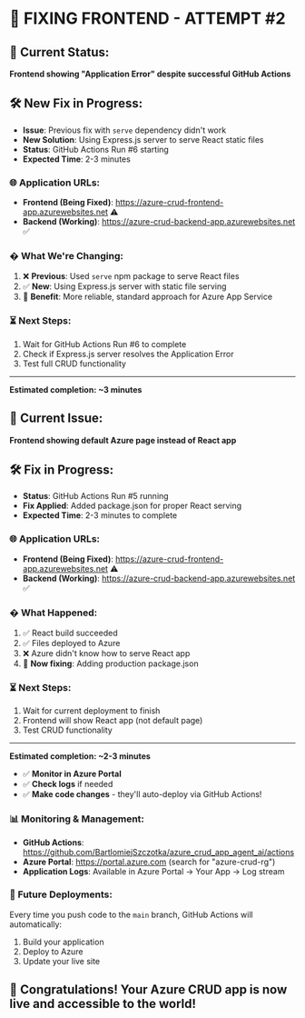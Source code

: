# 🔧 FIXING FRONTEND - ATTEMPT #2

## 🚨 Current Status: 
**Frontend showing "Application Error" despite successful GitHub Actions**

## 🛠️ New Fix in Progress:
- **Issue**: Previous fix with `serve` dependency didn't work
- **New Solution**: Using Express.js server to serve React static files
- **Status**: GitHub Actions Run #6 starting
- **Expected Time**: 2-3 minutes

### 🌐 Application URLs:
- **Frontend (Being Fixed)**: https://azure-crud-frontend-app.azurewebsites.net ⚠️
- **Backend (Working)**: https://azure-crud-backend-app.azurewebsites.net ✅

### � What We're Changing:
1. ❌ **Previous**: Used `serve` npm package to serve React files
2. ✅ **New**: Using Express.js server with static file serving
3. 🔧 **Benefit**: More reliable, standard approach for Azure App Service

### ⏳ Next Steps:
1. Wait for GitHub Actions Run #6 to complete
2. Check if Express.js server resolves the Application Error
3. Test full CRUD functionality

---
**Estimated completion: ~3 minutes**

## 🚨 Current Issue: 
**Frontend showing default Azure page instead of React app**

## 🛠️ Fix in Progress:
- **Status**: GitHub Actions Run #5 running
- **Fix Applied**: Added package.json for proper React serving
- **Expected Time**: 2-3 minutes to complete

### 🌐 Application URLs:
- **Frontend (Being Fixed)**: https://azure-crud-frontend-app.azurewebsites.net ⚠️
- **Backend (Working)**: https://azure-crud-backend-app.azurewebsites.net ✅

### � What Happened:
1. ✅ React build succeeded
2. ✅ Files deployed to Azure
3. ❌ Azure didn't know how to serve React app
4. 🔄 **Now fixing**: Adding production package.json

### ⏳ Next Steps:
1. Wait for current deployment to finish
2. Frontend will show React app (not default page)
3. Test CRUD functionality

---
**Estimated completion: ~2-3 minutes**
- ✅ **Monitor in Azure Portal**
- ✅ **Check logs** if needed
- ✅ **Make code changes** - they'll auto-deploy via GitHub Actions!

### 📊 Monitoring & Management:
- **GitHub Actions**: https://github.com/BartlomiejSzczotka/azure_crud_app_agent_ai/actions
- **Azure Portal**: https://portal.azure.com (search for "azure-crud-rg")
- **Application Logs**: Available in Azure Portal → Your App → Log stream

### 🔄 Future Deployments:
Every time you push code to the `main` branch, GitHub Actions will automatically:
1. Build your application
2. Deploy to Azure
3. Update your live site

## 🎊 Congratulations! Your Azure CRUD app is now live and accessible to the world!
